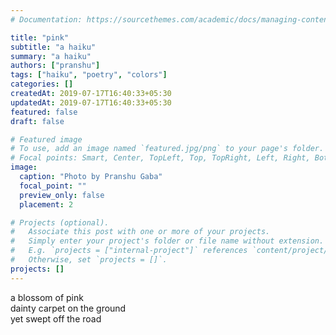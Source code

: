 ```yaml
---
# Documentation: https://sourcethemes.com/academic/docs/managing-content/

title: "pink"
subtitle: "a haiku"
summary: "a haiku"
authors: ["pranshu"]
tags: ["haiku", "poetry", "colors"]
categories: []
createdAt: 2019-07-17T16:40:33+05:30
updatedAt: 2019-07-17T16:40:33+05:30
featured: false
draft: false

# Featured image
# To use, add an image named `featured.jpg/png` to your page's folder.
# Focal points: Smart, Center, TopLeft, Top, TopRight, Left, Right, BottomLeft, Bottom, BottomRight.
image:
  caption: "Photo by Pranshu Gaba"
  focal_point: ""
  preview_only: false
  placement: 2

# Projects (optional).
#   Associate this post with one or more of your projects.
#   Simply enter your project's folder or file name without extension.
#   E.g. `projects = ["internal-project"]` references `content/project/deep-learning/index.md`.
#   Otherwise, set `projects = []`.
projects: []
---
```

a blossom of pink  
dainty carpet on the ground  
yet swept off the road

